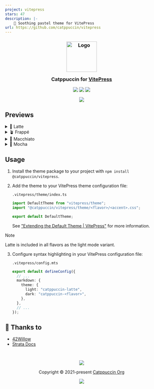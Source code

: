 ```yaml
---
project: vitepress
stars: 47
description: |-
    📝 Soothing pastel theme for VitePress
url: https://github.com/catppuccin/vitepress
---
```


<h3 align="center">
	<img src="https://raw.githubusercontent.com/catppuccin/catppuccin/main/assets/logos/exports/1544x1544_circle.png" width="100" alt="Logo"/><br/>
	<img src="https://raw.githubusercontent.com/catppuccin/catppuccin/main/assets/misc/transparent.png" height="30" width="0px"/>
	Catppuccin for <a href="https://github.com/vuejs/vitepress">VitePress</a>
	<img src="https://raw.githubusercontent.com/catppuccin/catppuccin/main/assets/misc/transparent.png" height="30" width="0px"/>
</h3>

<p align="center">
	<a href="https://github.com/catppuccin/vitepress/stargazers"><img src="https://img.shields.io/github/stars/catppuccin/vitepress?colorA=363a4f&colorB=b7bdf8&style=for-the-badge"></a>
	<a href="https://github.com/catppuccin/vitepress/issues"><img src="https://img.shields.io/github/issues/catppuccin/vitepress?colorA=363a4f&colorB=f5a97f&style=for-the-badge"></a>
	<a href="https://github.com/catppuccin/vitepress/contributors"><img src="https://img.shields.io/github/contributors/catppuccin/vitepress?colorA=363a4f&colorB=a6da95&style=for-the-badge"></a>
</p>

<p align="center">
	<img src="https://raw.githubusercontent.com/catppuccin/vitepress/main/assets/preview.webp"/>
</p>

## Previews

<details>
<summary>🌻 Latte</summary>
<img src="https://raw.githubusercontent.com/catppuccin/vitepress/main/assets/latte.webp"/>
</details>
<details>
<summary>🪴 Frappé</summary>
<img src="https://raw.githubusercontent.com/catppuccin/vitepress/main/assets/frappe.webp"/>
</details>
<details>
<summary>🌺 Macchiato</summary>
<img src="https://raw.githubusercontent.com/catppuccin/vitepress/main/assets/macchiato.webp"/>
</details>
<details>
<summary>🌿 Mocha</summary>
<img src="https://raw.githubusercontent.com/catppuccin/vitepress/main/assets/mocha.webp"/>
</details>

## Usage

1. Install the theme package to your project with `npm install @catppuccin/vitepress`.

2. Add the theme to your VitePress theme configuration file:

   `.vitepress/theme/index.ts`

   ```ts
   import DefaultTheme from "vitepress/theme";
   import "@catppuccin/vitepress/theme/<flavor>/<accent>.css";

   export default DefaultTheme;
   ```

   See ["Extending the Default Theme | VitePress"](https://vitepress.dev/guide/extending-default-theme#extending-the-default-theme) for more information.

> [!NOTE]
> Latte is included in all flavors as the light mode variant.

3. Configure syntax highlighting in your VitePress configuration file:

   `.vitepress/config.mts`

   ```ts
   export default defineConfig({
     // ...
     markdown: {
       theme: {
         light: "catppuccin-latte",
         dark: "catppuccin-<flavor>",
       },
     },
     // ...
   });
   ```

## 💝 Thanks to

- [42Willow](https://github.com/42willow)
- [Strata Docs](https://github.com/StrataWM/strata/blob/5daa4f102a7a03bb73dbe84e43d7ae1cb64d2c54/docs/.vitepress/theme/colors.css)

&nbsp;

<p align="center">
	<img src="https://raw.githubusercontent.com/catppuccin/catppuccin/main/assets/footers/gray0_ctp_on_line.svg?sanitize=true" />
</p>

<p align="center">
	Copyright &copy; 2021-present <a href="https://github.com/catppuccin" target="_blank">Catppuccin Org</a>
</p>

<p align="center">
	<a href="https://github.com/catppuccin/catppuccin/blob/main/LICENSE"><img src="https://img.shields.io/static/v1.svg?style=for-the-badge&label=License&message=MIT&logoColor=d9e0ee&colorA=363a4f&colorB=b7bdf8"/></a>
</p>

